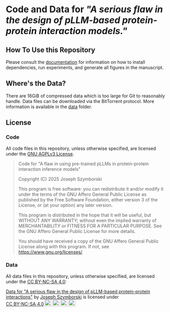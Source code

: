 # Code and Data for _"A serious flaw in the design of pLLM-based protein-protein interaction models."_

## How To Use this Repository

Please consult the [documentation](https://Emad-COMBINE-lab.github.io/pllm-ppi-data-leakage/
) for information on how to install dependencies, run experiments, and generate all figures in the manuscript.

## Where's the Data?

There are 16GiB of compressed data which is too large for Git to reasonably handle. Data files can be downloaded via the BitTorrent protocol. More information is available in the [data](data/README.md) folder.

## License

### Code
All code files in this repository, unless otherwise specified, are licensed under the [GNU AGPLv3 License](https://www.gnu.org/licenses/agpl-3.0.html).

>    Code for "A flaw in using pre-trained pLLMs in protein-protein interaction inference models"
>
>    Copyright (C) 2025 Joseph Szymborski
>
>    This program is free software: you can redistribute it and/or modify
>    it under the terms of the GNU Affero General Public License as
>    published by the Free Software Foundation, either version 3 of the
>    License, or (at your option) any later version.
>
>    This program is distributed in the hope that it will be useful,
>    but WITHOUT ANY WARRANTY; without even the implied warranty of
>    MERCHANTABILITY or FITNESS FOR A PARTICULAR PURPOSE.  See the
>    GNU Affero General Public License for more details.
>
>    You should have received a copy of the GNU Affero General Public License
>    along with this program.  If not, see <https://www.gnu.org/licenses/>.

### Data
All data files in this repository, unless otherwise specified, are licensed under the [CC BY-NC-SA 4.0](https://creativecommons.org/licenses/by-nc-sa/4.0/):
<p xmlns:cc="http://creativecommons.org/ns#" xmlns:dct="http://purl.org/dc/terms/"><a property="dct:title" rel="cc:attributionURL" href="https://github.com/Emad-COMBINE-lab/serious-flaw-pllm-ppi">Data for "A serious flaw in the design of pLLM-based protein-protein interactions"</a> by <a rel="cc:attributionURL dct:creator" property="cc:attributionName" href="https://jszym.com">Joseph Szymborski</a> is licensed under <a href="https://creativecommons.org/licenses/by-nc-sa/4.0/?ref=chooser-v1" target="_blank" rel="license noopener noreferrer" style="display:inline-block;">CC BY-NC-SA 4.0<img style="height:22px!important;margin-left:3px;vertical-align:text-bottom;" src="https://mirrors.creativecommons.org/presskit/icons/cc.svg?ref=chooser-v1" alt=""><img style="height:22px!important;margin-left:3px;vertical-align:text-bottom;" src="https://mirrors.creativecommons.org/presskit/icons/by.svg?ref=chooser-v1" alt=""><img style="height:22px!important;margin-left:3px;vertical-align:text-bottom;" src="https://mirrors.creativecommons.org/presskit/icons/nc.svg?ref=chooser-v1" alt=""><img style="height:22px!important;margin-left:3px;vertical-align:text-bottom;" src="https://mirrors.creativecommons.org/presskit/icons/sa.svg?ref=chooser-v1" alt=""></a></p>
